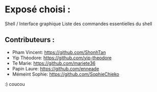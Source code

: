 # Exposé choisi :
Shell / Interface graphique Liste des commandes essentielles du shell

## Contributeurs :
* Pham Vincent: https://github.com/ShonhTan
* Yip Théodore: https://github.com/yip-theodore
* Te Marie: https://github.com/mariete36
* Papin Laure: https://github.com/enneade
* Mémeint Sophie: https://github.com/SophieChieko

:) coucou
